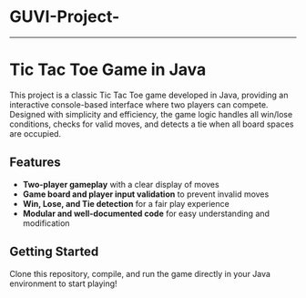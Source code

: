 # GUVI-Project-


---

# Tic Tac Toe Game in Java

This project is a classic Tic Tac Toe game developed in Java, providing an interactive console-based interface where two players can compete. Designed with simplicity and efficiency, the game logic handles all win/lose conditions, checks for valid moves, and detects a tie when all board spaces are occupied. 

## Features
- **Two-player gameplay** with a clear display of moves
- **Game board and player input validation** to prevent invalid moves
- **Win, Lose, and Tie detection** for a fair play experience
- **Modular and well-documented code** for easy understanding and modification

## Getting Started
Clone this repository, compile, and run the game directly in your Java environment to start playing!

